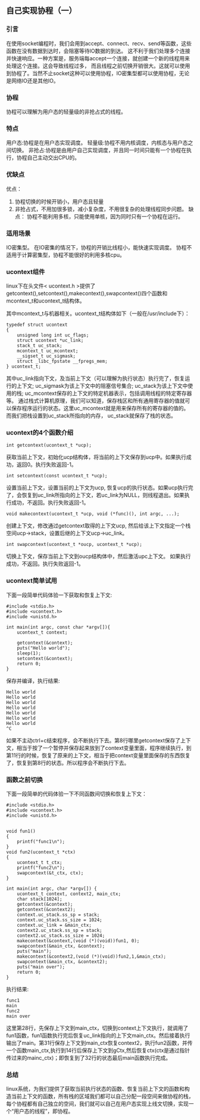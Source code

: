 ## 自己实现协程（一）

### 引言
在使用socket编程时，我们会用到accept、connect、recv、send等函数，这些函数在没有数据到达时，会阻塞等待IO数据的到达。
这不利于我们处理多个连接并快速响应。一种方案是，服务端每accept一个连接，就创建一个新的线程用来处理这个连接。这会导致线程过多，
而且线程之前切换开销很大。这就可以使用到协程了。当然不止socket这种可以使用协程，IO密集型都可以使用协程，无论是网络IO还是其他IO。
### 协程
协程可以理解为用户态的轻量级的非抢占式的线程。

### 特点
用户态:协程是在用户态实现调度。
轻量级:协程不用内核调度，内核态与用户态之间切换。
非抢占:协程是由用户自己实现调度，并且同一时间只能有一个协程在执行，协程自己主动交出CPU的。

### 优缺点
优点：
1. 协程切换的时候开销小，用户态且轻量
2. 非抢占式，不用加很多锁，减小复杂度，不用很复杂的处理线程同步问题。
缺点：
    协程不能利用多核，只能使用单核，因为同时只有一个协程在运行。

### 适用场景
IO密集型。
在IO密集的情况下，协程的开销比线程小，能快速实现调度。
协程不适用于计算密集型，协程不能很好的利用多核cpu。

### ucontext组件
linux下在头文件< ucontext.h >提供了getcontext(),setcontext(),makecontext(),swapcontext()四个函数和mcontext_t和ucontext_t结构体。

其中mcontext_t与机器相关。ucontext_t结构体如下（一般在/usr/include下）：
```
typedef struct ucontext
{
    unsigned long int uc_flags;
    struct ucontext *uc_link;
    stack_t uc_stack;
    mcontext_t uc_mcontext;
    __sigset_t uc_sigmask;
    struct _libc_fpstate __fpregs_mem;
} ucontext_t;
```
其中uc_link指向下文，及当前上下文（可以理解为执行状态）执行完了，恢复运行的上下文;
uc_sigmask为该上下文中的阻塞信号集合;
uc_stack为该上下文中使用的栈;
uc_mcontext保存的上下文的特定机器表示，包括调用线程的特定寄存器等。
通过栈式计算机原理，我们可以知道，保存栈区和所有通用寄存器的值就可以保存程序运行的状态。这里uc_mcontext就是用来保存所有的寄存器的值的。而我们把栈设置到uc_stack所指向的内存，
uc_stack就保存了栈的状态。

### ucontext的4个函数介绍

```
int getcontext(ucontext_t *ucp);
```
获取当前上下文，初始化ucp结构体，将当前的上下文保存到ucp中。如果执行成功，返回0。执行失败返回-1。
```
int setcontext(const ucontext_t *ucp);
```
设置当前上下文，设置当前的上下文为ucp, 恢复ucp的执行状态。如果ucp执行完了，会恢复到uc_link所指向的上下文，若uc_link为NULL，则线程退出。如果执行成功，不返回。执行失败返回-1。
```
void makecontext(ucontext_t *ucp, void (*func)(), int argc, ...);
```
创建上下文，修改通过getcontext取得的上下文ucp, 然后给该上下文指定一个栈空间ucp->stack，设置后继的上下文ucp->uc_link。
```
int swapcontext(ucontext_t *oucp, ucontext_t *ucp);
```
切换上下文，保存当前上下文到oucp结构体中，然后激活upc上下文。 如果执行成功，不返回。执行失败返回-1。

### ucontext简单试用
下面一段简单代码体验一下获取和恢复上下文:
```
#include <stdio.h>
#include <ucontext.h>
#include <unistd.h>

int main(int argc, const char *argv[]){
	ucontext_t context;
	
	getcontext(&context);
	puts("Hello world");
	sleep(1);
	setcontext(&context);
	return 0;
}
```
保存并编译，执行结果:
```
Hello world  
Hello world  
Hello world  
Hello world  
Hello world  
Hello world  
Hello world  
^C  
```
如果不主动ctrl+c结束程序，会不断执行下去。第8行哪里getcontext保存了上下文，相当于按了一个暂停并保存起来放到了context变量里面，程序继续执行，到第11行的时候，恢复了原来的上下文，相当于把context变量里面保存的东西恢复了，恢复到第8行的状态。所以程序会不断执行下去。

### 函数之前切换
下面一段简单的代码体验一下不同函数间切换和恢复上下文：
```
#include <stdio.h>
#include <ucontext.h>
#include <unistd.h>


void fun1()
{
    printf("func1\n");
}
void fun2(ucontext_t *ctx)
{
    ucontext_t t_ctx;
    printf("func2\n");
    swapcontext(&t_ctx, ctx);
}

int main(int argc, char *argv[]) {
    ucontext_t context, context2, main_ctx;
    char stack[1024];                                                                                                                         
    getcontext(&context);
    getcontext(&context2);
    context.uc_stack.ss_sp = stack;
    context.uc_stack.ss_size = 1024;
    context.uc_link = &main_ctx;
    context2.uc_stack.ss_sp = stack;
    context2.uc_stack.ss_size = 1024;
    makecontext(&context,(void (*)(void))fun1, 0);
    swapcontext(&main_ctx, &context);
    puts("main");
    makecontext(&context2,(void (*)(void))fun2,1,&main_ctx);
    swapcontext(&main_ctx, &context2);
    puts("main over");
    return 0;
}
```
执行结果:
```
func1
main
func2
main over
```
这里第28行，先保存上下文到main_ctx，切换到context上下文执行，就调用了fun1函数，fun1函数执行完后恢复uc_link指向的上下文main_ctx。然后接着执行输出了main。第31行保存上下文到main_ctx恢复context2，执行fun2函数，并传一个函数main_ctx,执行到14行后保存上下文到gCtx,然后恢复ctx(ctx是通过指针传过来的mainc_ctx)；即恢复到了32行的状态最后main函数执行完成。
### 总结
linux系统，为我们提供了获取当前执行状态的函数、恢复当前上下文的函数和构造当前上下文的函数，所有栈的区域我们都可以自己分配一段空间来做协程的栈，每个协程都有自己独立的空间，我们就可以自己在用户态实现上线文切换，实现一个“用户态的线程”，即协程。